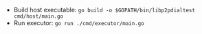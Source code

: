 - Build host executable:
`go build -o $GOPATH/bin/libp2pdialtest cmd/host/main.go`
- Run executor:
`go run ./cmd/executor/main.go`

